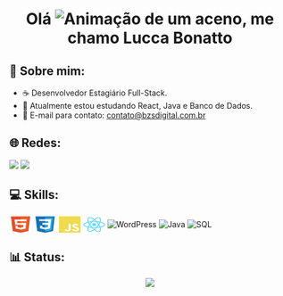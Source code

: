 <div align="center">
<h1> Olá <img height="40" width="40" class="cadeado" src="https://raw.githubusercontent.com/aemmadi/aemmadi/master/wave.gif" alt="Animação de um aceno">, me chamo Lucca Bonatto </h1>
</div>

 <h2>💫 Sobre mim:</h2>
 
 - ☕ Desenvolvedor Estagiário Full-Stack.
 - 🌱 Atualmente estou estudando React, Java e Banco de Dados.
 - 📧 E-mail para contato: contato@bzsdigital.com.br

 <h2>🌐 Redes:</h2>
 
 <div>
  <a href="https://www.twitch.tv/devbonatto" target="_blank"><img src="https://img.shields.io/badge/Twitch-%239146FF.svg?style=for-the-badge&logo=Twitch&logoColor=white"></a> 
  <a href="https://www.linkedin.com/in/luccabonatto/" target="_blank"><img src="https://img.shields.io/badge/LinkedIn-0077B5.svg?style=for-the-badge&logo=LinkedIn&logoColor=white"></a>
 </div>

<div>
 <h2> 💻 Skills: </h2>  
 <img align="center" alt="HTML" height="30" width="40" src="https://raw.githubusercontent.com/devicons/devicon/master/icons/html5/html5-original.svg">
 <img align="center" alt="CSS" height="30" width="40" src="https://raw.githubusercontent.com/devicons/devicon/master/icons/css3/css3-original.svg">
 <img align="center" alt="JavaScript" height="30" width="40" src="https://raw.githubusercontent.com/devicons/devicon/master/icons/javascript/javascript-plain.svg">
 <img align="center" alt="React" height="30" width="40" src="https://raw.githubusercontent.com/devicons/devicon/master/icons/react/react-original.svg">
 <img align="center" alt="WordPress" height="30" width="40" src="https://www.vectorlogo.zone/logos/wordpress/wordpress-icon.svg">
 <img align="center" alt="Java" height="30" width="40" src="https://cdn.icon-icons.com/icons2/2415/PNG/512/java_original_wordmark_logo_icon_146459.png">
 <img align="center" alt="SQL" height="30" width="40" src="https://icons.veryicon.com/png/o/application/designer-icon/sql-5.png">
</div>
 

<h2>📊 Status:</h2>

<div align="center">
 <picture>
  <source
  srcset="https://github-readme-stats-sigma-five.vercel.app/api/top-langs/?username=DevBonatto&layout=compact&theme=tokyonight&langs_count8"
  media="(prefers-color-scheme: light), (prefers-color-scheme: no-preference)"
  />
  <img src="https://github-readme-stats-sigma-five.vercel.app/api/top-langs/?username=DevBonatto&layout=compact&theme=tokyonight&langs_count8" />
 </picture>
</div>



